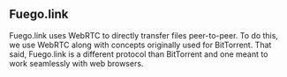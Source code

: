 ## Fuego.link

Fuego.link uses WebRTC to directly transfer files peer-to-peer. To do this, we use WebRTC along with concepts originally used for BitTorrent. That said, Fuego.link is a different protocol than BitTorrent and one meant to work seamlessly with web browsers.